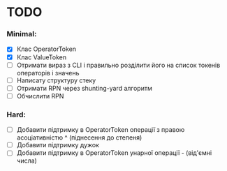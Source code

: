 # TODO
### Minimal:
- [x] Клас OperatorToken
- [x] Клас ValueToken
- [ ] Отримати вираз з CLI і правильно розділити його на список токенів операторів і значень
- [ ] Написату структуру стеку
- [ ] Отримати RPN через shunting-yard алгоритм
- [ ] Обчислити RPN
### Hard: 
- [ ] Добавити підтримку в OperatorToken операції з правою асоціативністю ^ (піднесення до степеня)
- [ ] Добавити підтримку дужок
- [ ] Добавити підтримку в OperatorToken унарної операції - (від'ємні числа)
